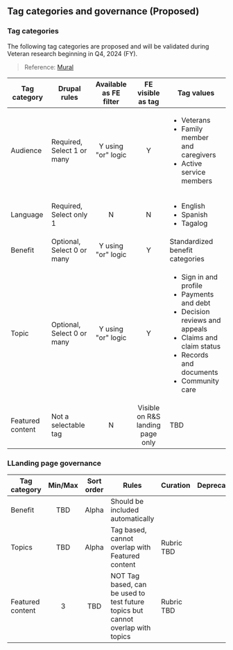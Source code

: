 ## Tag categories and governance (Proposed)

### Tag categories
The following tag categories are proposed and will be validated during Veteran research beginning in Q4, 2024 (FY). 
> Reference: [Mural](https://app.mural.co/t/departmentofveteransaffairs9999/m/departmentofveteransaffairs9999/1722458870581/bbd77bedd9e517df106f5faf9e3ecc994c8bf39d)

| Tag category | Drupal rules | Available as FE filter | FE visible as tag | Tag values | 
| --- | --- | :---:  | :---: | --- |
| Audience | Required, Select 1 or many | Y using "or" logic | Y | <ul><li> Veterans </li><li> Family member and caregivers </li><li> Active service members </li></ul> |
| Language | Required, Select only 1 | N | N | <ul><li> English </li><li> Spanish </li><li> Tagalog </li></ul> |
| Benefit | Optional, Select 0 or many | Y using "or" logic | Y | Standardized benefit categories | 
| Topic | Optional, Select 0 or many | Y using "or" logic | Y | <ul><li> Sign in and profile </li><li> Payments and debt </li><li> Decision reviews and appeals </li><li> Claims and claim status </li><li> Records and documents </li><li> Community care </li></ul> |
| Featured content | Not a selectable tag | N | Visible on R&S landing page only | TBD |

### LLanding page governance 

| Tag category | Min/Max | Sort order | Rules | Curation | Deprecation | 
| --- | :---: | :---:  | --- | --- | --- |
| Benefit | TBD | Alpha | Should be included automatically |  | | 
| Topics | TBD | Alpha | Tag based, cannot overlap with Featured content | Rubric TBD | |
| Featured content | 3 | TBD | NOT Tag based, can be used to test future topics but cannot overlap with topics | Rubric TBD | |

